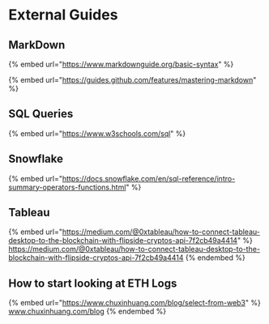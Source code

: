 # External Guides

## MarkDown

{% embed url="https://www.markdownguide.org/basic-syntax" %}

{% embed url="https://guides.github.com/features/mastering-markdown" %}

## SQL Queries

{% embed url="https://www.w3schools.com/sql" %}

## Snowflake

{% embed url="https://docs.snowflake.com/en/sql-reference/intro-summary-operators-functions.html" %}

## Tableau

{% embed url="https://medium.com/@0xtableau/how-to-connect-tableau-desktop-to-the-blockchain-with-flipside-cryptos-api-7f2cb49a4414" %}
https://medium.com/@0xtableau/how-to-connect-tableau-desktop-to-the-blockchain-with-flipside-cryptos-api-7f2cb49a4414
{% endembed %}

## How to start looking at ETH Logs

{% embed url="https://www.chuxinhuang.com/blog/select-from-web3" %}
www.chuxinhuang.com/blog
{% endembed %}
